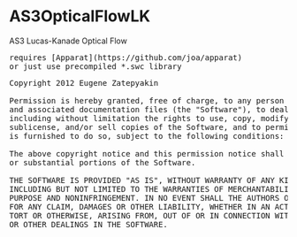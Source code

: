 AS3OpticalFlowLK
================

AS3 Lucas-Kanade Optical Flow

<pre>
requires [Apparat](https://github.com/joa/apparat)
or just use precompiled *.swc library
</pre>

<pre>
Copyright 2012 Eugene Zatepyakin

Permission is hereby granted, free of charge, to any person obtaining a copy of this software 
and associated documentation files (the "Software"), to deal in the Software without restriction, 
including without limitation the rights to use, copy, modify, merge, publish, distribute, 
sublicense, and/or sell copies of the Software, and to permit persons to whom the Software 
is furnished to do so, subject to the following conditions:

The above copyright notice and this permission notice shall be included in all copies 
or substantial portions of the Software.

THE SOFTWARE IS PROVIDED "AS IS", WITHOUT WARRANTY OF ANY KIND, EXPRESS OR IMPLIED, 
INCLUDING BUT NOT LIMITED TO THE WARRANTIES OF MERCHANTABILITY, FITNESS FOR A PARTICULAR 
PURPOSE AND NONINFRINGEMENT. IN NO EVENT SHALL THE AUTHORS OR COPYRIGHT HOLDERS BE LIABLE 
FOR ANY CLAIM, DAMAGES OR OTHER LIABILITY, WHETHER IN AN ACTION OF CONTRACT, 
TORT OR OTHERWISE, ARISING FROM, OUT OF OR IN CONNECTION WITH THE SOFTWARE OR THE USE 
OR OTHER DEALINGS IN THE SOFTWARE.
</pre>